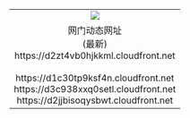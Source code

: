 ﻿<table>
  <tr></tr>
  <tr><td colspan=2 align=center><img src="https://d2zt4vb0hjkkml.cloudfront.net/Up/oGate.jpg" /></td></tr>
  <tr><td colspan=2 align=center>网门动态网址<br/>(最新)
<br>https://d2zt4vb0hjkkml.cloudfront.net
<br/>
<br>https://d1c30tp9ksf4n.cloudfront.net
<br>https://d3c938xxq0setl.cloudfront.net
<br>https://d2jjbisoqysbwt.cloudfront.net
    </td>
  </tr>
</table>
